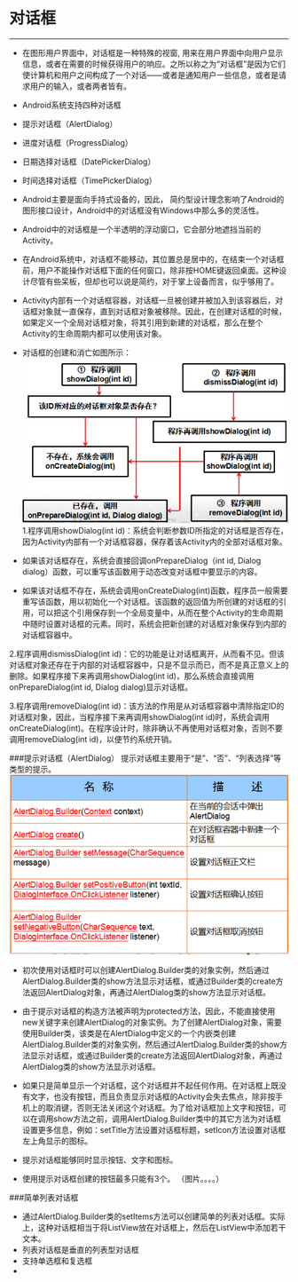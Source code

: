 # 对话框
---
* 在图形用户界面中，对话框是一种特殊的视窗, 用来在用户界面中向用户显示信息，或者在需要的时候获得用户的响应。之所以称之为“对话框”是因为它们使计算机和用户之间构成了一个对话——或者是通知用户一些信息，或者是请求用户的输入，或者两者皆有。
* Android系统支持四种对话框
 * 提示对话框（AlertDialog）
 * 进度对话框（ProgressDialog）
 * 日期选择对话框（DatePickerDialog）
 * 时间选择对话框（TimePickerDialog）

* Android主要是面向手持式设备的，因此， 简约型设计理念影响了Android的图形接口设计，Android中的对话框没有Windows中那么多的灵活性。
* Android中的对话框是一个半透明的浮动窗口，它会部分地遮挡当前的Activity。
* 在Android系统中，对话框不能移动，其位置总是居中的，在结束一个对话框前，用户不能操作对话框下面的任何窗口，除非按HOME键返回桌面。这种设计尽管有些呆板，但却也可以说是简约，对于掌上设备而言，似乎够用了。
* Activity内部有一个对话框容器，对话框一旦被创建并被加入到该容器后，对话框对象就一直保存，直到对话框对象被移除。因此，在创建对话框的时候，如果定义一个全局对话框对象，将其引用到新建的对话框，那么在整个Activity的生命周期内都可以使用该对象。
* 对话框的创建和消亡如图所示：
![](23.jpg)
1.程序调用showDialog(int id)：系统会判断参数ID所指定的对话框是否存在，因为Activity内部有一个对话框容器，保存着该Activity内的全部对话框对象。

 * 如果该对话框存在，系统会直接回调onPrepareDialog（int id, Dialog dialog）函数，可以重写该函数用于动态改变对话框中要显示的内容。
 * 如果该对话框不存在，系统会调用onCreateDialog(int)函数，程序员一般需要重写该函数，用以初始化一个对话框。该函数的返回值为所创建的对话框的引用，可以把这个引用保存到一个全局变量中，从而在整个Activity的生命周期中随时设置对话框的元素。同时，系统会把新创建的对话框对象保存到内部的对话框容器中。
 
 2.程序调用dismissDialog(int id)：它的功能是让对话框离开，从而看不见。但该对话框对象还存在于内部的对话框容器中，只是不显示而已，而不是真正意义上的删除。如果程序接下来再调用showDialog(int id)，那么系统会直接调用onPrepareDialog(int id, Dialog dialog)显示对话框。

  3.程序调用removeDialog(int id)：该方法的作用是从对话框容器中清除指定ID的对话框对象，因此，当程序接下来再调用showDialog(int id)时，系统会调用onCreateDialog(int)。在程序设计时，除非确认不再使用对话框对象，否则不要调用removeDialog(int id)，以便节约系统开销。

###提示对话框（AlertDialog）
提示对话框主要用于“是”、“否”、“列表选择”等类型的提示。
![](24.jpg)
* 初次使用对话框时可以创建AlertDialog.Builder类的对象实例，然后通过AlertDialog.Builder类的show方法显示对话框，或通过Builder类的create方法返回AlertDialog对象，再通过AlertDialog类的show方法显示对话框。

* 由于提示对话框的构造方法被声明为protected方法，因此，不能直接使用new关键字来创建AlertDialog的对象实例。为了创建AlertDialog对象，需要使用Builder类，该类是在AlertDialog中定义的一个内嵌类创建AlertDialog.Builder类的对象实例，然后通过AlertDialog.Builder类的show方法显示对话框，或通过Builder类的create方法返回AlertDialog对象，再通过AlertDialog类的show方法显示对话框。
* 如果只是简单显示一个对话框，这个对话框并不起任何作用。在对话框上既没有文字，也没有按钮，而且负责显示对话框的Activity会失去焦点，除非按手机上的取消键，否则无法关闭这个对话框。为了给对话框加上文字和按钮，可以在调用show方法之前，调用AlertDialog.Builder类中的其它方法为对话框设置更多信息，例如：setTitle方法设置对话框标题，setIcon方法设置对话框左上角显示的图标。
* 提示对话框能够同时显示按钮、文字和图标。
* 使用提示对话框创建的按钮最多只能有3个。
（图片。。。。）

###简单列表对话框
* 通过AlertDialog.Builder类的setItems方法可以创建简单的列表对话框。实际上，这种对话框相当于将ListView放在对话框上，然后在ListView中添加若干文本。
* 列表对话框是垂直的列表型对话框
 * 支持单选框和复选框
 * 






















